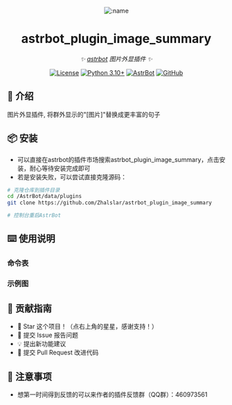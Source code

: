 
<div align="center">

![:name](https://count.getloli.com/@astrbot_plugin_image_summary?name=astrbot_plugin_image_summary&theme=minecraft&padding=6&offset=0&align=top&scale=1&pixelated=1&darkmode=auto)

# astrbot_plugin_image_summary

_✨ [astrbot](https://github.com/AstrBotDevs/AstrBot) 图片外显插件 ✨_  

[![License](https://img.shields.io/badge/License-MIT-green.svg)](https://opensource.org/licenses/MIT)
[![Python 3.10+](https://img.shields.io/badge/Python-3.10%2B-blue.svg)](https://www.python.org/)
[![AstrBot](https://img.shields.io/badge/AstrBot-3.4%2B-orange.svg)](https://github.com/Soulter/AstrBot)
[![GitHub](https://img.shields.io/badge/作者-Zhalslar-blue)](https://github.com/Zhalslar)

</div>

## 🤝 介绍

图片外显插件, 将群外显示的"[图片]"替换成更丰富的句子

## 📦 安装

- 可以直接在astrbot的插件市场搜索astrbot_plugin_image_summary，点击安装，耐心等待安装完成即可
- 若是安装失败，可以尝试直接克隆源码：

```bash
# 克隆仓库到插件目录
cd /AstrBot/data/plugins
git clone https://github.com/Zhalslar/astrbot_plugin_image_summary

# 控制台重启AstrBot
```

## ⌨️ 使用说明

### 命令表

### 示例图

## 👥 贡献指南

- 🌟 Star 这个项目！（点右上角的星星，感谢支持！）
- 🐛 提交 Issue 报告问题
- 💡 提出新功能建议
- 🔧 提交 Pull Request 改进代码

## 📌 注意事项

- 想第一时间得到反馈的可以来作者的插件反馈群（QQ群）：460973561
